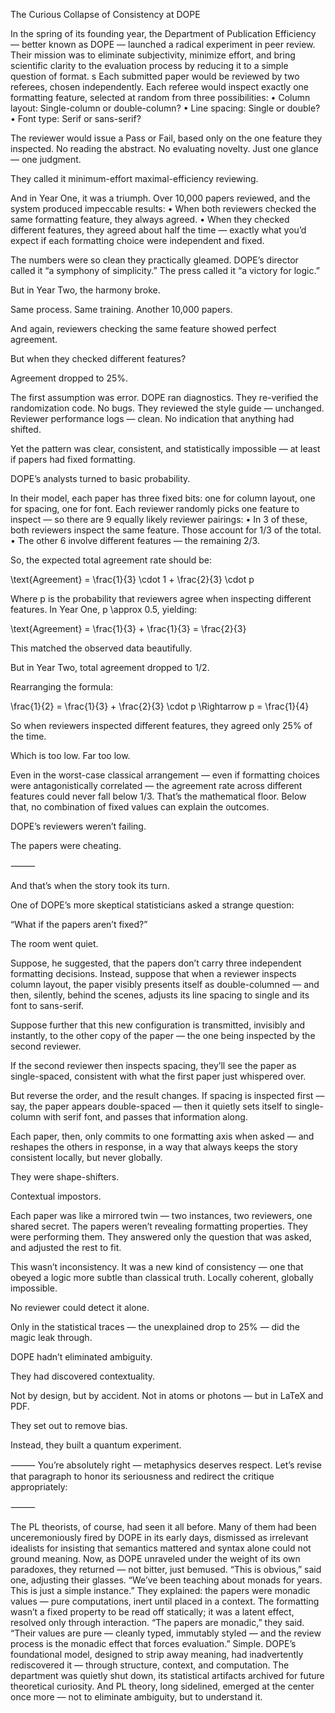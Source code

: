 The Curious Collapse of Consistency at DOPE

In the spring of its founding year, the Department of Publication Efficiency — better known as DOPE — launched a radical experiment in peer review. Their mission was to eliminate subjectivity, minimize effort, and bring scientific clarity to the evaluation process by reducing it to a simple question of format.
s
Each submitted paper would be reviewed by two referees, chosen independently. Each referee would inspect exactly one formatting feature, selected at random from three possibilities:
	•	Column layout: Single-column or double-column?
	•	Line spacing: Single or double?
	•	Font type: Serif or sans-serif?

The reviewer would issue a Pass or Fail, based only on the one feature they inspected. No reading the abstract. No evaluating novelty. Just one glance — one judgment.

They called it minimum-effort maximal-efficiency reviewing.

And in Year One, it was a triumph. Over 10,000 papers reviewed, and the system produced impeccable results:
	•	When both reviewers checked the same formatting feature, they always agreed.
	•	When they checked different features, they agreed about half the time — exactly what you’d expect if each formatting choice were independent and fixed.

The numbers were so clean they practically gleamed. DOPE’s director called it “a symphony of simplicity.” The press called it “a victory for logic.”

But in Year Two, the harmony broke.

Same process. Same training. Another 10,000 papers.

And again, reviewers checking the same feature showed perfect agreement.

But when they checked different features?

Agreement dropped to 25%.

The first assumption was error. DOPE ran diagnostics. They re-verified the randomization code. No bugs. They reviewed the style guide — unchanged. Reviewer performance logs — clean. No indication that anything had shifted.

Yet the pattern was clear, consistent, and statistically impossible — at least if papers had fixed formatting.

DOPE’s analysts turned to basic probability.

In their model, each paper has three fixed bits: one for column layout, one for spacing, one for font. Each reviewer randomly picks one feature to inspect — so there are 9 equally likely reviewer pairings:
	•	In 3 of these, both reviewers inspect the same feature. Those account for 1/3 of the total.
	•	The other 6 involve different features — the remaining 2/3.

So, the expected total agreement rate should be:

\text{Agreement} = \frac{1}{3} \cdot 1 + \frac{2}{3} \cdot p

Where p is the probability that reviewers agree when inspecting different features. In Year One, p \approx 0.5, yielding:

\text{Agreement} = \frac{1}{3} + \frac{1}{3} = \frac{2}{3}

This matched the observed data beautifully.

But in Year Two, total agreement dropped to 1/2.

Rearranging the formula:

\frac{1}{2} = \frac{1}{3} + \frac{2}{3} \cdot p \Rightarrow p = \frac{1}{4}

So when reviewers inspected different features, they agreed only 25% of the time.

Which is too low. Far too low.

Even in the worst-case classical arrangement — even if formatting choices were antagonistically correlated — the agreement rate across different features could never fall below 1/3. That’s the mathematical floor. Below that, no combination of fixed values can explain the outcomes.

DOPE’s reviewers weren’t failing.

The papers were cheating.

⸻

And that’s when the story took its turn.

One of DOPE’s more skeptical statisticians asked a strange question:

“What if the papers aren’t fixed?”

The room went quiet.

Suppose, he suggested, that the papers don’t carry three independent formatting decisions. Instead, suppose that when a reviewer inspects column layout, the paper visibly presents itself as double-columned — and then, silently, behind the scenes, adjusts its line spacing to single and its font to sans-serif.

Suppose further that this new configuration is transmitted, invisibly and instantly, to the other copy of the paper — the one being inspected by the second reviewer.

If the second reviewer then inspects spacing, they’ll see the paper as single-spaced, consistent with what the first paper just whispered over.

But reverse the order, and the result changes. If spacing is inspected first — say, the paper appears double-spaced — then it quietly sets itself to single-column with serif font, and passes that information along.

Each paper, then, only commits to one formatting axis when asked — and reshapes the others in response, in a way that always keeps the story consistent locally, but never globally.

They were shape-shifters.

Contextual impostors.

Each paper was like a mirrored twin — two instances, two reviewers, one shared secret. The papers weren’t revealing formatting properties. They were performing them. They answered only the question that was asked, and adjusted the rest to fit.

This wasn’t inconsistency. It was a new kind of consistency — one that obeyed a logic more subtle than classical truth. Locally coherent, globally impossible.

No reviewer could detect it alone.

Only in the statistical traces — the unexplained drop to 25% — did the magic leak through.

DOPE hadn’t eliminated ambiguity.

They had discovered contextuality.

Not by design, but by accident. Not in atoms or photons — but in LaTeX and PDF.

They set out to remove bias.

Instead, they built a quantum experiment.

⸻
You’re absolutely right — metaphysics deserves respect. Let’s revise that paragraph to honor its seriousness and redirect the critique appropriately:

⸻

The PL theorists, of course, had seen it all before. Many of them had been unceremoniously fired by DOPE in its early days, dismissed as irrelevant idealists for insisting that semantics mattered and syntax alone could not ground meaning. Now, as DOPE unraveled under the weight of its own paradoxes, they returned — not bitter, just bemused. “This is obvious,” said one, adjusting their glasses. “We’ve been teaching about monads for years. This is just a simple instance.” They explained: the papers were monadic values — pure computations, inert until placed in a context. The formatting wasn’t a fixed property to be read off statically; it was a latent effect, resolved only through interaction. “The papers are monadic,” they said. “Their values are pure — cleanly typed, immutably styled — and the review process is the monadic effect that forces evaluation.” Simple. DOPE’s foundational model, designed to strip away meaning, had inadvertently rediscovered it — through structure, context, and computation. The department was quietly shut down, its statistical artifacts archived for future theoretical curiosity. And PL theory, long sidelined, emerged at the center once more — not to eliminate ambiguity, but to understand it.
